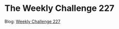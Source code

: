 # The Weekly Challenge 227

Blog: [Weekly Challenge 227](https://dev.to/simongreennet/weekly-challenge-227-3loi)
